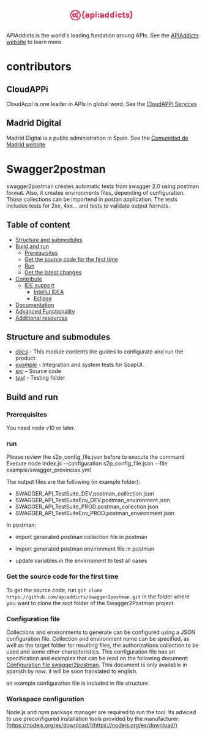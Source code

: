 <p align="center">
	<a href="https://apiaddicts.org/">
	  <img src="logo.png">
	</a>
</p>

APIAddicts is the world's leading fundation aroung APIs. See the [APIAddicts website](https://www.apiaddicts.org/)  to learn more. 

# contributors
## CloudAPPi
CloudAppi is one leader in APIs in global word. See the [CloudAPPi Services](https://cloudappi.net) 

## Madrid Digital
Madrid Digital is a public administration in Spain. See the [Comunidad de Madrid website](https://www.comunidad.madrid/)

# Swagger2postman

swagger2postman creates automatic tests from swagger 2.0 using postman format. Also, it creates environments files, depending of configuration.
Those collections can be importend in postan application.  The tests includes tests for 2xx, 4xx... and tests to validate output formats.

## Table of content

* [Structure and submodules](#structure-and-submodules)
* [Build and run](#build-and-run)
  * [Prerequisites](#prerequisites)
  * [Get the source code for the first time](#get-the-source-code-for-the-first-time)
  * [Run](#run)
  * [Get the latest changes](#get-the-latest-changes)
* [Contribute](#contribute)
  * [IDE support](#ide-support)
    * [IntelliJ IDEA](#intellij-idea)
    * [Eclipse](#eclipse)
* [Documentation](#documentation)
* [Advanced Functionality](#advanced-functionality)
* [Additional resources](#additional-resources)


## Structure and submodules

* *[docs](docs)* - This module contents the guides to configurate and run the product.
* *[example](example)* - Integration and system tests for SoapUI.
* *[src](src)* – Source code
* *[test](soapui-maven-plugin-tester)* - Testing folder

## Build and run
### Prerequisites
You need node v10 or later.


### run

Please review the s2p_config_file.json before to execute the command
Execute 
node index.js --configuration s2p_config_file.json --file example/swagger_provincias.yml

The output files are the following (in example folder): 
* SWAGGER_API_TestSuite_DEV.postman_collection.json
* SWAGGER_API_TestSuiteEnv_DEV.postman_environment.json
* SWAGGER_API_TestSuite_PROD.postman_collection.json
* SWAGGER_API_TestSuiteEnv_PROD.postman_environment.json


In postman:

* import generated postman collection file in postman 
* import generated postman environment file in postman


* update variables in the envirnoment to test all cases

### Get the source code for the first time

To get the source code, run `git clone https://github.com/apiaddicts/swagger2postman.git` in the folder where you want to clone the root folder of the Swagger2Postman project.


### Configuration file

Collections and environments to generate can be configured using a JSON configuration file. Collection and environment name can be specified, as well as the target folder for resulting files, the authorizations collection to be used and some other characteristics. This configuration file has an specification and examples that can be read on the following document:  
[Configuration file swagger2postman](./docs/swagger2postman-Archivo_de_configuracion.pdf). This document is only available in spanish by now. it will be soon translated to english.

an example configuration file is included in file structure.

### Workspace configuration

Node.js and npm package manager are required to run the tool. Its adviced to use preconfigured installation tools provided by the manufacturer:
[https://nodejs.org/es/download/](https://nodejs.org/es/download/)

